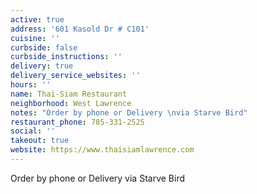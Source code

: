 ```yaml
---
active: true
address: '601 Kasold Dr # C101'
cuisine: ''
curbside: false
curbside_instructions: ''
delivery: true
delivery_service_websites: ''
hours: ''
name: Thai-Siam Restaurant
neighborhood: West Lawrence
notes: "Order by phone or Delivery \nvia Starve Bird"
restaurant_phone: 785-331-2525
social: ''
takeout: true
website: https://www.thaisiamlawrence.com
---
```


Order by phone or Delivery 
via Starve Bird